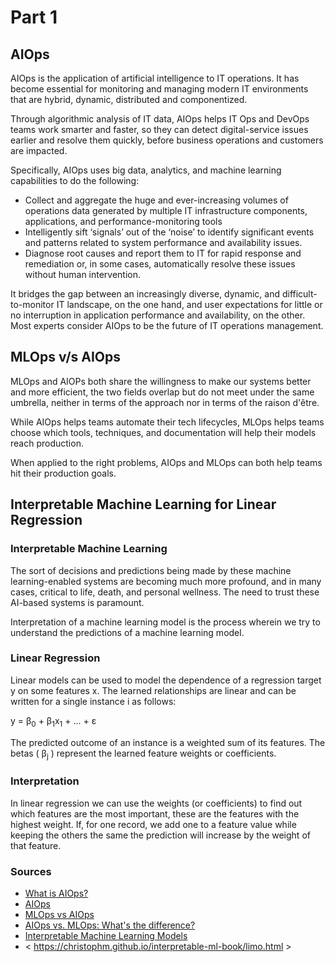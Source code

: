 # Part 1

## AIOps

AIOps is the application of artificial intelligence to IT operations. It has become essential for monitoring and managing modern IT environments that are hybrid, dynamic, distributed and componentized.

Through algorithmic analysis of IT data, AIOps helps IT Ops and DevOps teams work smarter and faster, so they can detect digital-service issues earlier and resolve them quickly, before business operations and customers are impacted.

Specifically, AIOps uses big data, analytics, and machine learning capabilities to do the following:

- Collect and aggregate the huge and ever-increasing volumes of operations data generated by multiple IT infrastructure components, applications, and performance-monitoring tools
- Intelligently sift ‘signals’ out of the ‘noise’ to identify significant events and patterns related to system performance and availability issues.
- Diagnose root causes and report them to IT for rapid response and remediation or, in some cases, automatically resolve these issues without human intervention.

It bridges the gap between an increasingly diverse, dynamic, and difficult-to-monitor IT landscape, on the one hand, and user expectations for little or no interruption in application performance and availability, on the other. Most experts consider AIOps to be the future of IT operations management.

## MLOps v/s AIOps

MLOps and AIOPs both share the willingness to make our systems better and more efficient, the two fields overlap but do not meet under the same umbrella, neither in terms of the approach nor in terms of the raison d'être.

While AIOps helps teams automate their tech lifecycles, MLOps helps teams choose which tools, techniques, and documentation will help their models reach production.

When applied to the right problems, AIOps and MLOps can both help teams hit their production goals.

## Interpretable Machine Learning for Linear Regression

### Interpretable Machine Learning

The sort of decisions and predictions being made by these machine learning-enabled systems are becoming much more profound, and in many cases, critical to life, death, and personal wellness. The need to trust these AI-based systems is paramount.

Interpretation of a machine learning model is the process wherein we try to understand the predictions of a machine learning model.

### Linear Regression

Linear models can be used to model the dependence of a regression target y on some features x. The learned relationships are linear and can be written for a single instance i as follows:

<p> y = &beta;<sub>0</sub> + &beta;<sub>1</sub>x<sub>1</sub> + ... + &epsilon; </p>

The predicted outcome of an instance is a weighted sum of its features. The betas ( &beta;<sub>j</sub> ) represent the learned feature weights or coefficients.

### Interpretation

In linear regression we can use the weights (or coefficients) to find out which features are the most important, these are the features with the highest weight. If, for one record, we add one to a feature value while keeping the others the same the prediction will increase by the weight of that feature.

### Sources
- [What is AIOps?](https://www.moogsoft.com/resources/aiops/guide/everything-aiops/#five)
- [AIOps](https://www.ibm.com/cloud/learn/aiops)
- [MLOps vs AIOps](https://thechief.io/c/editorial/mlops-vs-aiops/)
- [AIOps vs. MLOps: What's the difference?](https://opensource.com/article/21/2/aiops-vs-mlops)
- [Interpretable Machine Learning Models](https://towardsdatascience.com/interpretable-machine-learning-models-aef0c7be3fd)
- < https://christophm.github.io/interpretable-ml-book/limo.html >
